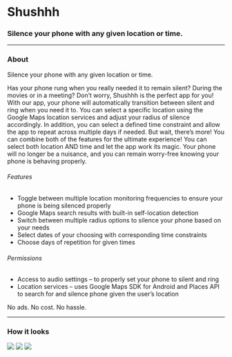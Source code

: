 # Shushhh
### Silence your phone with any given location or time.
------------
### About
Silence your phone with any given location or time. 

Has your phone rung when you really needed it to remain silent? During the movies or in a meeting? Don’t worry, Shushhh is the perfect app for you! With our app, your phone will automatically transition between silent and ring when you need it to. You can select a specific location using the Google Maps location services and adjust your radius of silence accordingly. In addition, you can select a defined time constraint and allow the app to repeat across multiple days if needed. But wait, there’s more! You can combine both of the features for the ultimate experience! You can select both location AND time and let the app work its magic. Your phone will no longer be a nuisance, and you can remain worry-free knowing your phone is behaving properly.

###### Features

- Toggle between multiple location monitoring frequencies to ensure your phone is being silenced properly
- Google Maps search results with built-in self-location detection 
- Switch between multiple radius options to silence your phone based on your needs
- Select dates of your choosing with corresponding time constraints 
- Choose days of repetition for given times

###### Permissions

- Access to audio settings – to properly set your phone to silent and ring
- Location services – uses Google Maps SDK for Android and Places API to search for and silence phone given the user’s location

No ads. No cost. No hassle.

------------------
### How it looks
<img src="https://lh3.googleusercontent.com/xZL3PEVNszJqaty08EsF4NZvWAbm2lBFJsjP31yZVL4FzxOs-AzaMi-jVCW9jEWDzm21">
<img src="https://lh3.googleusercontent.com/bpN8Lu7XEjjogcGVfuU7HsORH4pBdbjhzdoHDJ_HW0KYt5vFIkxuQUsKw_SEA57z6CDJ">
<img src="https://lh3.googleusercontent.com/fWoQcxcLkMsVGr2j2yR7k_AXLODxEoMGtK9CEvR1lvnaUQhsoo_Sf3y5sLT02lKQEg">
